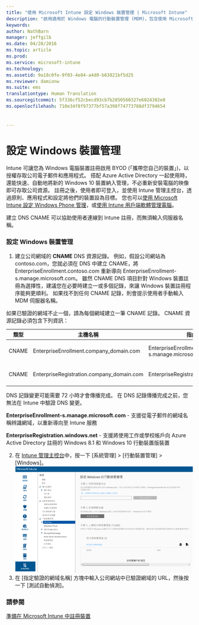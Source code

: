 ```yaml
---
title: "使用 Microsoft Intune 設定 Windows 裝置管理 | Microsoft Intune"
description: "啟用適用於 Windows 電腦的行動裝置管理 (MDM)，包含使用 Microsoft Intune 的 Windows 10 裝置。"
keywords: 
author: NathBarn
manager: jeffgilb
ms.date: 04/28/2016
ms.topic: article
ms.prod: 
ms.service: microsoft-intune
ms.technology: 
ms.assetid: 9a18c0fe-9f03-4e84-a4d0-b63821bf5d25
ms.reviewer: damionw
ms.suite: ems
translationtype: Human Translation
ms.sourcegitcommit: 5f336cf52cbecd93cb7b2850560327e6024302e0
ms.openlocfilehash: 710e34f8f97377bf57a398f74773788df3794654


---
```


# 設定 Windows 裝置管理
Intune 可讓您為 Windows 電腦裝置註冊啟用 BYOD (「攜帶您自己的裝置」)，以授權存取公司電子郵件和應用程式。 搭配 Azure Active Directory 一起使用時，還能快速、自動地將新的 Windows 10 裝置納入管理，不必重新安裝電腦的映像即可存取公司資源。 註冊之後，使用者即可登入，並使用 Intune 管理主控台，透過原則、應用程式和設定將他們的裝置設為目標。 您也可以[使用 Microsoft Intune 設定 Windows Phone 管理](set-up-windows-phone-management-with-microsoft-intune.md)，或[使用 Intune 用戶端軟體管理電腦](manage-windows-pcs-with-microsoft-intune.md)。

建立 DNS CNAME 可以協助使用者連線到 Intune 註冊，而無須輸入伺服器名稱。

### 設定 Windows 裝置管理

  1.  建立公司網域的 **CNAME** DNS 資源記錄。 例如，假設公司網站為 contoso.com，您就必須在 DNS 中建立 CNAME，將 EnterpriseEnrollment.contoso.com 重新導向 EnterpriseEnrollment-s.manage.microsoft.com。 雖然 CNAME DNS 項目針對 Windows 裝置註冊為選擇性，建議您在必要時建立一或多個記錄，來讓 Windows 裝置註冊程序能夠更順利。 如果找不到任何 CNAME 記錄，則會提示使用者手動輸入 MDM 伺服器名稱。

  如果已驗證的網域不止一個，請為每個網域建立一筆 CNAME 記錄。 CNAME 資源記錄必須包含下列資訊：

  |類型|主機名稱|指向|TTL|
  |--------|-------------|-------------|-------|
  |CNAME|EnterpriseEnrollment.company_domain.com|EnterpriseEnrollment-s.manage.microsoft.com |1 小時|
  |CNAME|EnterpriseRegistration.company_domain.com|EnterpriseRegistration.windows.net|1 小時|

  DNS 記錄變更可能需要 72 小時才會傳播完成。 在 DNS 記錄傳播完成之前，您無法在 Intune 中驗證 DNS 變更。

  **EnterpriseEnrollment-s.manage.microsoft.com** - 支援從電子郵件的網域名稱辨識網域，以重新導向至 Intune 服務

  **EnterpriseRegistration.windows.net** - 支援將使用工作或學校帳戶向 Azure Active Directory 註冊的 Windows 8.1 和 Windows 10 行動裝置版裝置

  2.  在 [Intune 管理主控台](http://manage.microsoft.com)中，按一下 [系統管理] &gt; [行動裝置管理] &gt; [Windows]。
  ![Windows 裝置管理對話方塊](../media/enroll-intune-winenr.png)
  3.  在 [指定驗證的網域名稱] 方塊中輸入公司網站中已驗證網域的 URL，然後按一下 [測試自動偵測]。

### 請參閱
[準備在 Microsoft Intune 中註冊裝置](get-ready-to-enroll-devices-in-microsoft-intune.md)



<!--HONumber=Jul16_HO3-->


